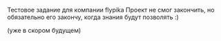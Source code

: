 

Тестовое задание для компании flypika
Проект не смог закончить, но обязательно его закончу, когда знания будут позволять :)

(уже в скором будущем)
